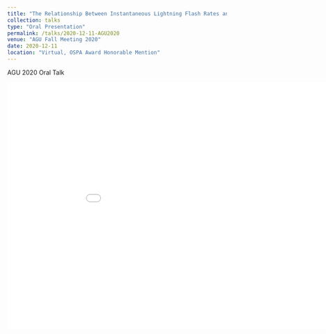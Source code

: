 ```yaml
---
title: "The Relationship Between Instantaneous Lightning Flash Rates and TGF Production in Thunderstorms"
collection: talks
type: "Oral Presentation"
permalink: /talks/2020-12-11-AGU2020
venue: "AGU Fall Meeting 2020"
date: 2020-12-11
location: "Virtual, OSPA Award Honorable Mention"
---
```


AGU 2020 Oral Talk

<iframe src="../files/agu_2020_talk_v2.mp4" width="962px" height="565px" frameborder="0">This is an embedded <a target="_blank"</iframe>


